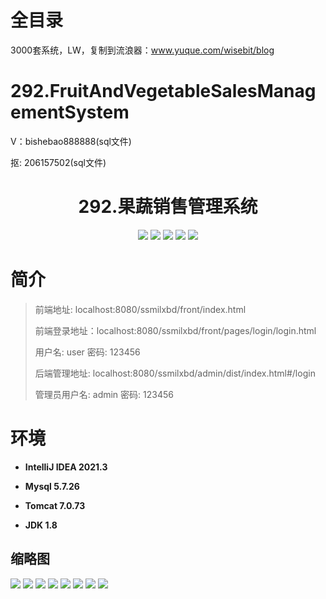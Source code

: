# 全目录

3000套系统，LW，复制到流浪器：www.yuque.com/wisebit/blog

# 292.FruitAndVegetableSalesManagementSystem

<p>V：bishebao888888(sql文件)</p>
<p>抠: 206157502(sql文件)</p>

<p><h1 align="center">292.果蔬销售管理系统</h1></p>



<p align="center">
	<img src="https://img.shields.io/badge/jdk-1.8-orange.svg"/>
    <img src="https://img.shields.io/badge/spring-5.x-lightgrey.svg"/>
    <img src="https://img.shields.io/badge/springmvc-3.x-blue.svg"/>
    <img src="https://img.shields.io/badge/mybatis-5.x-yellow.svg"/>
    <img src="https://img.shields.io/badge/vue-5.x-yellow.svg"/>
</p>

# 简介
>
> 
> 
> 前端地址: localhost:8080/ssmilxbd/front/index.html
>
> 前端登录地址：localhost:8080/ssmilxbd/front/pages/login/login.html
>
> 用户名: user   密码: 123456
> 
> 后端管理地址: localhost:8080/ssmilxbd/admin/dist/index.html#/login
>
> 管理员用户名: admin   密码: 123456
>


# 环境

- <b>IntelliJ IDEA 2021.3</b>

- <b>Mysql 5.7.26</b>

- <b>Tomcat 7.0.73</b>

- <b>JDK 1.8</b>





## 缩略图

![](https://bitwise.oss-cn-heyuan.aliyuncs.com/2024/9/10/814147cb-0f73-43b2-91ec-7a4e16639645.png)
![](https://bitwise.oss-cn-heyuan.aliyuncs.com/2024/9/10/bae72be6-8f9f-461e-bce1-e2ed546e8e86.png)
![](https://bitwise.oss-cn-heyuan.aliyuncs.com/2024/9/10/171adab9-c7e5-4c90-bfce-69b550bf56a6.png)
![](https://bitwise.oss-cn-heyuan.aliyuncs.com/2024/9/10/5b258786-c8cb-419e-b020-36778c58316f.png)
![](https://bitwise.oss-cn-heyuan.aliyuncs.com/2024/9/10/1b58aca7-b7f8-4c6c-9bf7-d85e91667464.png)
![](https://bitwise.oss-cn-heyuan.aliyuncs.com/2024/9/10/f8b2da8c-0786-4084-ba26-0e1f4f834f7b.png)
![](https://bitwise.oss-cn-heyuan.aliyuncs.com/2024/9/10/79666132-5d07-4fa1-8bb1-c0c0845bfab6.png)
![](https://bitwise.oss-cn-heyuan.aliyuncs.com/2024/9/10/9a0eac50-6dee-4d92-8acc-463b7d2effe7.png)







